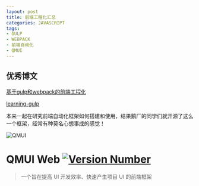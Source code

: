 ```yaml
---
layout: post
title: 前端工程化汇总
categories: JAVASCRIPT
tags:
- GULP
- WEBPACK
- 前端自动化
- QMUI
---
```

## 优秀博文
[基于gulp和webpack的前端工程化](https://boke.io/ji-yu-gulphe-webpackde-qian-duan-gong-zuo-liu/)

[learning-gulp](https://github.com/demohi/learning-gulp)
<!--more-->

本来一起在研究前端自动化框架如何搭建和使用，结果鹅厂的同学们就开源了这么一个框架，经常有种莫名心想事成的感觉！


![QMUI](https://raw.githubusercontent.com/QMUI/qmuidemo_web/master/public/style/images/independent/BannerForGithub_2x.png)
# QMUI Web [![Version Number](https://img.shields.io/npm/v/generator-qmui.svg?style=flat)](https://github.com/QMUI/qmui_web/ "Version Number")
> 一个旨在提高 UI 开发效率、快速产生项目 UI 的前端框架
